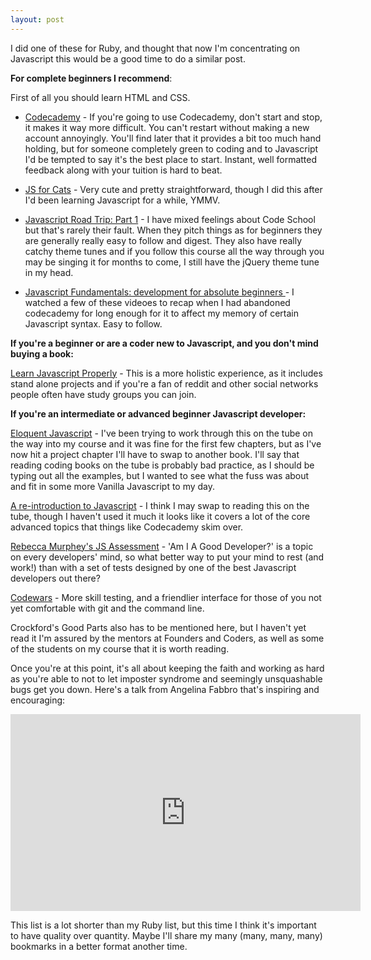 ```yaml
---
layout: post
---
```


I did one of these for Ruby, and thought that now I'm concentrating on Javascript this would be a good time to do a similar post.

**For complete beginners I recommend**:

First of all you should learn HTML and CSS.

- [Codecademy](http://www.codecademy.com/en/tracks/javascript) - If you're going to use Codecademy, don't start and stop, it makes it way more difficult. You can't restart without making a new account annoyingly. You'll find later that it provides a bit too much hand holding, but for someone completely green to coding and to Javascript I'd be tempted to say it's the best place to start. Instant, well formatted feedback along with your tuition is hard to beat.

- [JS for Cats](http://jsforcats.com/) - Very cute and pretty straightforward, though I did this after I'd been learning Javascript for a while, YMMV.

- [Javascript Road Trip: Part 1](https://www.codeschool.com/courses/javascript-road-trip-part-1) - I have mixed feelings about Code School but that's rarely their fault. When they pitch things as for beginners they are generally really easy to follow and digest. They also have really catchy theme tunes and if you follow this course all the way through you may be singing it for months to come, I still have the jQuery theme tune in my head.

- [Javascript Fundamentals: development for absolute beginners ](http://channel9.msdn.com/Series/JavaScript-Fundamentals-Development-for-Absolute-Beginners) - I watched a few of these videoes to recap when I had abandoned codecademy for long enough for it to affect my memory of certain Javascript syntax. Easy to follow.

**If you're a beginner or are a coder new to Javascript, and you don't mind buying a book:**

[Learn Javascript Properly](http://javascriptissexy.com/how-to-learn-javascript-properly/) - This is a more holistic experience, as it includes stand alone projects and if you're a fan of reddit and other social networks people often have study groups you can join.

**If you're an intermediate or advanced beginner Javascript developer:**

[Eloquent Javascript](http://eloquentjavascript.net/) - I've been trying to work through this on the tube on the way into my course and it was fine for the first few chapters, but as I've now hit a project chapter I'll have to swap to another book. I'll say that reading coding books on the tube is probably bad practice, as I should be typing out all the examples, but I wanted to see what the fuss was about and fit in some more Vanilla Javascript to my day.

[A re-introduction to Javascript](https://developer.mozilla.org/en-US/docs/Web/JavaScript/A_re-introduction_to_JavaScript) - I think I may swap to reading this on the tube, though I haven't used it much it looks like it covers a lot of the core advanced topics that things like Codecademy skim over.

[Rebecca Murphey's JS Assessment](https://github.com/rmurphey/js-assessment) - 'Am I A Good Developer?' is a topic on every developers' mind, so what better way to put your mind to rest (and work!) than with a set of tests designed by one of the best Javascript developers out there?

[Codewars](http://www.codewars.com/) - More skill testing, and a friendlier interface for those of you not yet comfortable with git and the command line.

Crockford's Good Parts also has to be mentioned here, but I haven't yet read it I'm assured by the mentors at Founders and Coders, as well as some of the students on my course that it is worth reading.

Once you're at this point, it's all about keeping the faith and working as hard as you're able to not to let imposter syndrome and seemingly unsquashable bugs get you down. Here's a talk from Angelina Fabbro that's inspiring and encouraging:

<iframe width="560" height="315" src="https://www.youtube.com/embed/v0TFmdO4ZP0" frameborder="0" allowfullscreen></iframe>

This list is a lot shorter than my Ruby list, but this time I think it's important to have quality over quantity. Maybe I'll share my many (many, many, many) bookmarks in a better format another time.
